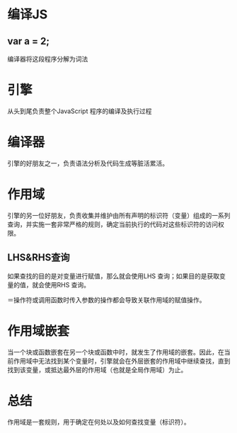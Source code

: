 # 编译JS

## var a = 2;

编译器将这段程序分解为词法

# 引擎

从头到尾负责整个JavaScript 程序的编译及执行过程

# 编译器

引擎的好朋友之一，负责语法分析及代码生成等脏活累活。

# 作用域

引擎的另一位好朋友，负责收集并维护由所有声明的标识符（变量）组成的一系列查询，并实施一套非常严格的规则，确定当前执行的代码对这些标识符的访问权限。

##  LHS&RHS查询

如果查找的目的是对变量进行赋值，那么就会使用LHS 查询；如果目的是获取变量的值，就会使用RHS 查询。

＝操作符或调用函数时传入参数的操作都会导致关联作用域的赋值操作。

# 作用域嵌套

当一个块或函数嵌套在另一个块或函数中时，就发生了作用域的嵌套。因此，在当前作用域中无法找到某个变量时，引擎就会在外层嵌套的作用域中继续查找，直到找到该变量，或抵达最外层的作用域（也就是全局作用域）为止。

# 总结

作用域是一套规则，用于确定在何处以及如何查找变量（标识符）。
